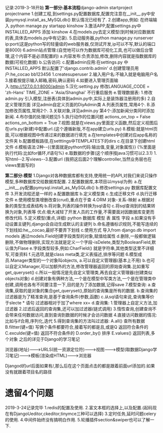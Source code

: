 记录:2019-3-18开始
**第一部分:基本流程**django-admin startproject projectname
1.创建工程,到settings.py配置数据库,配置完注意在__init__.py中安装pymysql.install_as_MySQLdb() 默认情况已经有了.
2.创建app,例如: 在终端输入 python manage.py startapp kinshow
3.激活APP,配置settings.py中 INSTALLED_APPS 添加 kinshow
4.在models.py去定义模型(到时候对应数据库的表,具体去models.py中有记录).
5.启动服务器,python manage.py runserver ip:port(这是python写的轻量级的web服务器,仅测试开发,ip可以不写,默认的端口是8000)
6.admin站点管理:(自觉地可以作为数据库可视化工具,也可以做后台管理,这个内容不是必须配置的)
    a.内容发布:负责添加,修改,删除内容就是指数据库的数据(可视化数据)
    b.公告访问:
    c.配置admin应用:在settings.py 中INSTALLED_APPS 默认配置了'django.contrib.admin'
    d.创建管理员用户:he_cocao bb123456
        1.createsuperuser
        2.输入用户名:不输入就是电脑用户名
        3.接着按提示输入邮箱,密码,确认密码
        4.如要进入管理页面输入:http://127.0.0.1:8000/admin
        5.汉化:setting.py 修改LANGUAGE_CODE = 'zh-Hans'  TIME_ZONE = 'Asia/Shanghai' 不行重启服务
    e.管理数据表:
        1.修改admin.py 引入模型,注册表(具体到admin.py中,实际上是装饰器注册用的多)
        2.自定义管理页面 详见admin自定义页面的DiyAdmin类
            A.列表页属性,常用4个.
            B.添加修改页属性,常用2个.
        3.关联对象,详见admin.py 第4个:添加新闻分类同时添加新闻.
        4.布尔值的处理问题见5
        5.执行动作的位置问题 actions_on_top = False   actions_on_bottom = True
7.视图:就是在views.py里面定义函数,然后定义视图后在urls.py(新建)中配置url.(这个遵循新版,不在app建立urls.py)
8.模板:就是html页面,可以根据视图中传递过来的数据进行填充 
    a.在templates中创建对应app名称的文件夹
    b.配置模板路径,在setttings中TEMPLATES下的dirs
    c.在目录下创建html文件
    d.模板语法:2种--{{里面就是python代码:输出值,变量,对象属性}}   {%里面是执行代码:比如for循环,if语句%}
    e.取数据的步骤(这个顺序按java习惯可以2.3.1) 1.写html--2.写views--3.配置url (我把这后面2个理解controller,当然业务层也在views里面写的)


**第二部分:模型**
1.Django对各种数据库都有支持,使用统一的API,对我们来说只操作模型,多种数据库交给数据库配置.
2.配置数据库,本项目以mysql为例:
    a.在__init__.py配置pymysql.install_as_MySQLdb()
    b.修改settings.py 数据库配置文件
3.开发流程还是一样的
    a.配置数据库
    b.定义模型类
    c.生成迁移文件
    d.执行迁移文件
    e.使用模型类增删改查(crud),重点在于查
4.ORM 对象-关系-映射
    a.根据对象的类型生成表结构
    b.将对象,列表的操作转换为sql语句
    c.将sql查询到的结果转换为对象,列表等
    优点:极大减轻了开发人员的工作量,不需要面对因数据库变更而修改代码.
5.定义模型(重点,详细)
    python      数据库
    模型          表
    属性          字段
    a.如果没有手动设置主键列,django会自动生成默认的主键列
    b.命名遵循标识规则,不能写连续的下划线如:he__cocao,最好不要弄下划线
    c.使用方式 导入from django.db import models 通过models.Field创建字段类型的对象,赋值给属性
    d.删除,一般都做逻辑删除,不做物理删除,实现方法就是定义一个字段-isDelete,类型为BooleanField,默认值为Flase
    e.字段类型较多,例如:CharField() 就是字符串,其他类型这里不详细写,可查资料
    f.元选项,就是class meta类,定义表描述,排序等问题
6.模型成员.Manager类型的一个对象叫objects,
    a.可以自定义管理器(基本上不用)
    b.也可以自定义Manager,可以加额外的方法,修改管理器返回的原始查询集.比如重写get_queryset()
    c.所以一般情况是先自定义管理类,再去自定义管理器(创建类似objects对象)
    d.创建对象有俩种方法,一个是在模型中写类方法,一个是在管理类中创建,调用也各有不同要注意一下,目的是为了添加数据,记得save
7.模型查询:
    a.查询集,获取的是对象的集合get_queryset(),原始的查询集是所有的数据.
    b.查询集的过滤器是为了精准查询,是基于查询条件(参数,函数)
    c.从sql语句来说,查询集等价于slecte * 语句 过滤器相对于加了where xx=
    d.查询集:
        1.管理器上自定义方法,加过滤器
        2.过滤后返回的查询集,还可以加过滤器(链式调用)
        3.惰性查询,创建查询不会带来任何数据访问,直到查询到数据的时候才会访问数据
        4.直接访问数据的情况:比如与if合用,序列化,迭代
        5.得到查询集的方法叫过滤器:
                        A.all()                                                  查所有数据
                        B.filtter(键=值) 写俩个条件都要符合,接着写的都是且,或是Q      返回符合条件的
                        C.exculde(键=值)                                         返回不符合条件的
                        D.order_by()                                                 排序
                        E.values()                                              返回列表,多个对象
    之后的详见于Django的学习笔记
    
    
浏览器(地址)--->URLS(统一资源定位符)--->视图--->模型(取数据Django学习笔记)--->模板(渲染成HTML)--->浏览器
    
Djangod的url后面如果有/,那么后在这个页面点击的都是跟着前面url添加的.如果没有就跟着项目名的路径

<h1>遗留4个问题</h1>2019-3-24记录完毕
1.redis的配置及使用.
2.富文本框的选择上,以及配置.(起码现在有DjangoUeditor,ckeditor,tinymce三种可以选择)
3.定时任务,延时问题celery的使用.
4.中间件始终没有搞明白作用.
5.轮播插件section&swiper也可以了解一下.